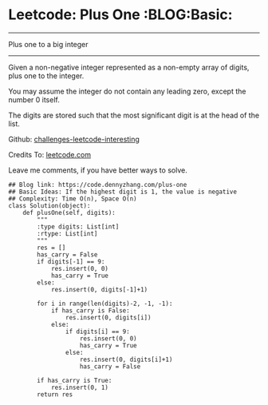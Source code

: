 # Leetcode: Plus One     :BLOG:Basic:


---

Plus one to a big integer  

---

Given a non-negative integer represented as a non-empty array of digits, plus one to the integer.  

You may assume the integer do not contain any leading zero, except the number 0 itself.  

The digits are stored such that the most significant digit is at the head of the list.  

Github: [challenges-leetcode-interesting](https://github.com/DennyZhang/challenges-leetcode-interesting/tree/master/plus-one)  

Credits To: [leetcode.com](https://leetcode.com/problems/plus-one/description/)  

Leave me comments, if you have better ways to solve.  

    ## Blog link: https://code.dennyzhang.com/plus-one
    ## Basic Ideas: If the highest digit is 1, the value is negative
    ## Complexity: Time O(n), Space O(n)
    class Solution(object):
        def plusOne(self, digits):
            """
            :type digits: List[int]
            :rtype: List[int]
            """
            res = []
            has_carry = False
            if digits[-1] == 9:
                res.insert(0, 0)
                has_carry = True
            else:
                res.insert(0, digits[-1]+1)
    
            for i in range(len(digits)-2, -1, -1):
                if has_carry is False:
                    res.insert(0, digits[i])
                else:
                    if digits[i] == 9:
                        res.insert(0, 0)
                        has_carry = True
                    else:
                        res.insert(0, digits[i]+1)
                        has_carry = False
    
            if has_carry is True:
                res.insert(0, 1)
            return res